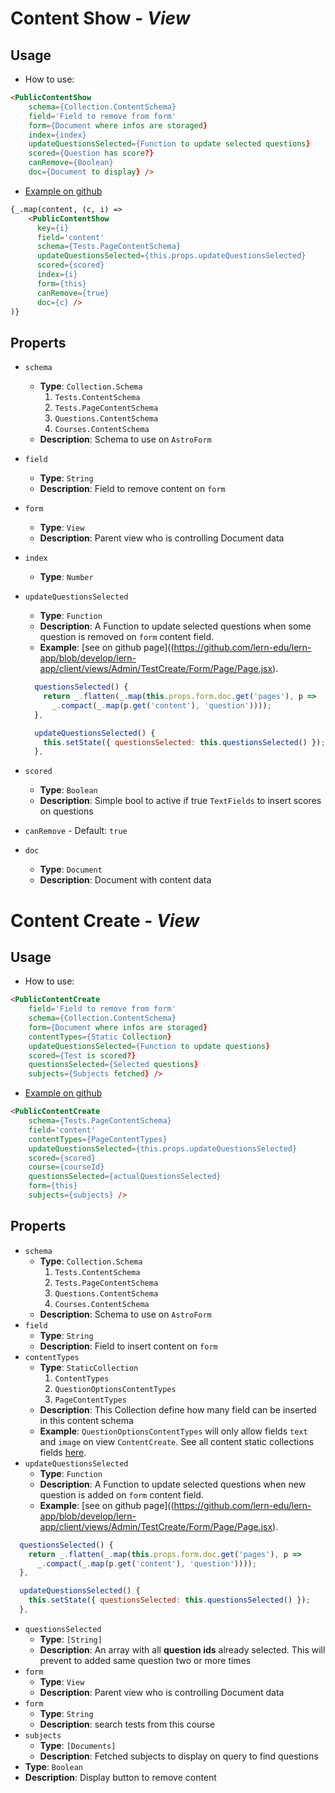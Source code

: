 # Content Show - *View*

## Usage
- How to use:
~~~html
<PublicContentShow
    schema={Collection.ContentSchema}
    field='Field to remove from form'
    form={Document where infos are storaged}
    index={index}
    updateQuestionsSelected={Function to update selected questions}
    scored={Question has score?}
    canRemove={Boolean}
    doc={Document to display} />
~~~
- [Example on github](https://github.com/lern-edu/lern-app/blob/develop/client/views/Admin/TestCreate/Form/Basic/Basic.jsx)
~~~html
{_.map(content, (c, i) =>
    <PublicContentShow
      key={i}
      field='content'
      schema={Tests.PageContentSchema}
      updateQuestionsSelected={this.props.updateQuestionsSelected}
      scored={scored}
      index={i}
      form={this}
      canRemove={true}
      doc={c} />
)}
~~~

## Properts
- `schema`
  - **Type**: `Collection.Schema`
    1. `Tests.ContentSchema`
    2. `Tests.PageContentSchema`
    3. `Questions.ContentSchema`
    4. `Courses.ContentSchema`
  - **Description**: Schema to use on `AstroForm`
- `field`
  - **Type**: `String`
  - **Description**: Field to remove content on `form`
- `form`
  - **Type**: `View`
  - **Description**: Parent view who is controlling Document data
- `index`
  - **Type**: `Number`
- `updateQuestionsSelected`
  - **Type**: `Function`
  - **Description**: A Function to update selected questions when some question is removed on `form` content field.
  - **Example**: [see on github page]((https://github.com/lern-edu/lern-app/blob/develop/lern-app/client/views/Admin/TestCreate/Form/Page/Page.jsx).

  ~~~js
    questionsSelected() {
      return _.flatten(_.map(this.props.form.doc.get('pages'), p =>
        _.compact(_.map(p.get('content'), 'question'))));
    },

    updateQuestionsSelected() {
      this.setState({ questionsSelected: this.questionsSelected() });
    },
  ~~~

- `scored`
  - **Type**: `Boolean`
  - **Description**: Simple bool to active if true `TextFields` to insert scores on questions
- `canRemove` - Default: `true`
- `doc`
  - **Type**: `Document`
  - **Description**: Document with content data

# Content Create - *View*

## Usage
- How to use:
~~~html
<PublicContentCreate
    field='Field to remove from form'
    schema={Collection.ContentSchema}
    form={Document where infos are storaged}
    contentTypes={Static Collection}
    updateQuestionsSelected={Function to update questions}
    scored={Test is scored?}
    questionsSelected={Selected questions}
    subjects={Subjects fetched} />
~~~
- [Example on github](https://github.com/lern-edu/lern-app/blob/develop/lern-app/client/views/Admin/TestCreate/Form/Page/Create.jsx)
~~~html
<PublicContentCreate
    schema={Tests.PageContentSchema}
    field='content'
    contentTypes={PageContentTypes}
    updateQuestionsSelected={this.props.updateQuestionsSelected}
    scored={scored}
    course={courseId}
    questionsSelected={actualQuestionsSelected}
    form={this}
    subjects={subjects} />
~~~

## Properts
- `schema`
  - **Type**: `Collection.Schema`
    1. `Tests.ContentSchema`
    2. `Tests.PageContentSchema`
    3. `Questions.ContentSchema`
    4. `Courses.ContentSchema`
  - **Description**: Schema to use on `AstroForm`
- `field`
  - **Type**: `String`
  - **Description**: Field to insert content on `form`
- `contentTypes`
  - **Type**: `StaticCollection`
    1. `ContentTypes`
    2. `QuestionOptionsContentTypes`
    3. `PageContentTypes`
  - **Description**: This Collection define how many field can be inserted in this content schema
  - **Example**: `QuestionOptionsContentTypes` will only allow fields `text` and `image` on view `ContentCreate`. See all content static collections fields [here](https://github.com/lern-edu/lern-app/blob/develop/lern-app/packages/se-model/collections/static.js).
- `updateQuestionsSelected`
  - **Type**: `Function`
  - **Description**: A Function to update selected questions when new question is added on `form` content field.
  - **Example**: [see on github page]((https://github.com/lern-edu/lern-app/blob/develop/lern-app/client/views/Admin/TestCreate/Form/Page/Page.jsx).

~~~js
  questionsSelected() {
    return _.flatten(_.map(this.props.form.doc.get('pages'), p =>
      _.compact(_.map(p.get('content'), 'question'))));
  },

  updateQuestionsSelected() {
    this.setState({ questionsSelected: this.questionsSelected() });
  },
~~~

- `questionsSelected`
  - **Type**: `[String]`
  - **Description**: An array with all **question ids** already selected. This will prevent to added same question two or more times
- `form`
  - **Type**: `View`
  - **Description**: Parent view who is controlling Document data
- `form`
  - **Type**: `String`
  - **Description**: search tests from this course
- `subjects`
  - **Type**: `[Documents]`
  - **Description**: Fetched subjects to display on query to find questions
- **Type**: `Boolean`
- **Description**: Display button to remove content
